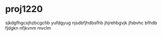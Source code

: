# proj1220
sjkdgfhgcxjhzbcgchb 
yufdgyug 
njsdbfjhdbsfhb
jhjrehbgvjk
jfsbvhc
bfhdb\
fjdgkn
nfjkvnm
mvclm